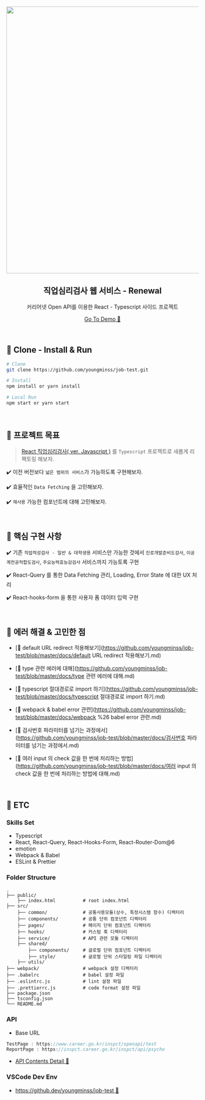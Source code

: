 <p align="middle" >
  <img src="https://media.vlpt.us/images/youngminss/post/606a7d2f-90e9-45a2-8114-92156c0d0812/image.png" width="700">
</p>
<h2 align="middle">직업심리검사 웹 서비스 - Renewal</h2>
<p align="middle">커리어넷 Open API를 이용한 React - Typescript 사이드 프로젝트</p>
<p align="middle"><a href="https://react-job-test.netlify.app/" target="_blank">Go To Demo 🚀</a></p>

<br />

## 🔧 Clone - Install & Run

```bash
# Clone
git clone https://github.com/youngminss/job-test.git

# Install
npm install or yarn install

# Local Run
npm start or yarn start
```

<br />

## 🎯 프로젝트 목표

> [React 직업심리검사( ver. Javascript )](https://github.com/youngminss/react_psychology_test) 를 `Typescript` 프로젝트로 새롭게 리팩토링 해보자.

✔️ 이전 버전보다 `넓은 범위의 서비스`가 가능하도록 구현해보자.

✔️ 효율적인 `Data Fetching` 을 고민해보자.

✔️ `재사용` 가능한 컴포넌트에 대해 고민해보자.

<br />

## 🚩 핵심 구현 사항

✔️ 기존 `직업적성검사 - 일반 & 대학생용` 서비스만 가능한 것에서 `진로개발준비도검사`, `이공계전공적합도검사`, `주요능력효능감검사` 서비스까지 가능토록 구현

✔️ React-Query 를 통한 Data Fetching 관리, Loading, Error State 에 대한 UX 처리

✔️ React-hooks-form 을 통한 사용자 폼 데이터 입력 구현

<br />

## 🧐 에러 해결 & 고민한 점

- [🎯 default URL redirect 적용해보기](https://github.com/youngminss/job-test/blob/master/docs/default URL redirect 적용해보기.md)
- [🎯 type 관련 에러에 대해](https://github.com/youngminss/job-test/blob/master/docs/type 관련 에러에 대해.md)

- [🎯 typescript 절대경로로 import 하기](https://github.com/youngminss/job-test/blob/master/docs/typescript 절대경로로 import 하기.md)
- [🎯 webpack & babel error 관련](https://github.com/youngminss/job-test/blob/master/docs/webpack %26 babel error 관련.md)

- [🎯 검사번호 파라미터를 넘기는 과정에서](https://github.com/youngminss/job-test/blob/master/docs/검사번호 파라미터를 넘기는 과정에서.md)

- [🎯 여러 input 의 check 값을 한 번에 처리하는 방법](https://github.com/youngminss/job-test/blob/master/docs/여러 input 의 check 값을 한 번에 처리하는 방법에 대해.md)

<br />

## 📝 ETC

### Skills Set

- Typescript
- React, React-Query, React-Hooks-Form, React-Router-Dom@6
- emotion
- Webpack & Babel
- ESLint & Prettier

### Folder Structure

    .
    ├── public/
    	├── index.html			# root index.html
    ├── src/
    	├── common/				# 공통사용모듈(상수, 특정시스템 함수) 디렉터리
    	├── components/			# 공통 단위 컴포넌트 디렉터리
    	├── pages/				# 페이지 단위 컴포넌트 디렉터리
    	├── hooks/				# 커스텀 훅 디렉터리
    	├── service/			# API 관련 모듈 디렉터리
    	├── shared/
    		├── components/		# 글로벌 단위 컴포넌트 디렉터리
    		├── style/			# 글로벌 단위 스타일링 파일 디렉터리
    	├── utils/
    ├── webpack/                # webpack 설정 디렉터리
    ├── .babelrc                # babel 설정 파일
    ├── .eslintrc.js            # lint 설정 파일
    ├── .prettierrc.js			# code format 설정 파일
    ├── package.json
    ├── tsconfig.json
    └── README.md

### API

- Base URL

```javascript
TestPage : https://www.career.go.kr/inspct/openapi/test
ReportPage : https://inspct.career.go.kr/inspct/api/psycho
```

- [API Contents Detail 🚀](https://www.career.go.kr/cnet/front/openapi/openApiTestCenter.do)

### VSCode Dev Env

- [https://github.dev/youngminss/job-test 🚀](https://github.dev/youngminss/job-test)
